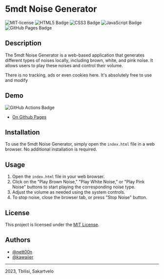 # 5mdt Noise Generator

![MIT-license](https://img.shields.io/badge/License-MIT-ECD53F?&logoColor=000&style=flat-square)
![HTML5 Badge](https://img.shields.io/badge/HTML5-E34F26?logo=html5&logoColor=fff&style=flat-square)
![CSS3 Badge](https://img.shields.io/badge/CSS3-1572B6?logo=css3&logoColor=fff&style=flat-square)
![JavaScript Badge](https://img.shields.io/badge/JavaScript-F7DF1E?logo=javascript&logoColor=000&style=flat-square)
![GitHub Pages Badge](https://img.shields.io/badge/GitHub%20Pages-222?logo=githubpages&logoColor=fff&style=flat-square)

## Description

The 5mdt Noise Generator is a web-based application that generates different types of noises locally, including brown, white, and pink noise. It allows users to play these noises and control their volume.

There is no tracking, ads or even cookies here. It's absolutely free to use and modify

## Demo

![GitHub Actions Badge](https://github.com/5mdt/noise/actions/workflows/build.yml/badge.svg?branch=main)

- [On Github Pages](https://5mdt.github.io/noise/)

## Installation

To use the 5mdt Noise Generator, simply open the `index.html` file in a web browser. No additional installation is required.

## Usage

1. Open the `index.html` file in your web browser.
2. Click on the "Play Brown Noise," "Play White Noise," or "Play Pink Noise" buttons to start playing the corresponding noise type.
3. Adjust the volume as needed using the system controls.
4. To stop noise, close the browser tab, or press "Stop Noise" button.

## License

This project is licensed under the [MIT License](LICENSE).

## Authors

- [@nett00n](https://github.com/nett00n)
- [@kawaiier](https://github.com/kawaiier)
---

2023, Tbilisi, Sakartvelo
